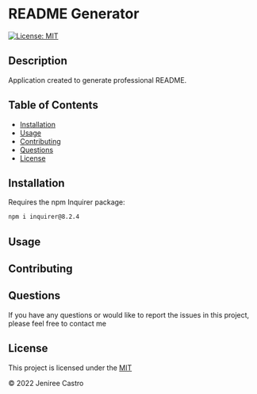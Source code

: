 # README Generator
[![License: MIT](https://img.shields.io/badge/License-MIT-yellow.svg)](https://opensource.org/licenses/MIT)

## Description
Application created to generate professional README.

## Table of Contents
* [Installation](#Installation)
* [Usage](#Usage)
* [Contributing](#Contributing)
* [Questions](#Questions)
* [License](#License)

## Installation
Requires the npm Inquirer package:  
```bash 
npm i inquirer@8.2.4
```

## Usage

## Contributing 

## Questions
If you have any questions or would like to report the issues in this project, please feel free to contact me
## License
This project is licensed under the [MIT](./LICENSE)

&copy; 2022 Jeniree Castro 
